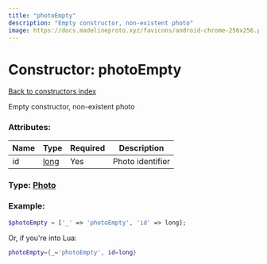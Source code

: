 ```yaml
---
title: "photoEmpty"
description: "Empty constructor, non-existent photo"
image: https://docs.madelineproto.xyz/favicons/android-chrome-256x256.png
---
```

# Constructor: photoEmpty  
[Back to constructors index](index.md)



Empty constructor, non-existent photo

### Attributes:

| Name     |    Type       | Required | Description |
|----------|---------------|----------|-------------|
|id|[long](../types/long.md) | Yes|Photo identifier|



### Type: [Photo](../types/Photo.md)


### Example:

```php
$photoEmpty = ['_' => 'photoEmpty', 'id' => long];
```  


Or, if you're into Lua:

```lua
photoEmpty={_='photoEmpty', id=long}

```


